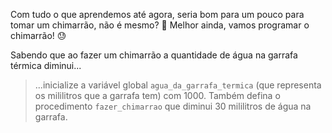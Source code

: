 Com tudo o que aprendemos até agora, seria bom para um pouco para tomar um chimarrão, não é mesmo? :mate: Melhor ainda, vamos programar o chimarrão! :sweat:

Sabendo que ao fazer um chimarrão a quantidade de água na garrafa térmica diminui...

> ...inicialize a variável global `agua_da_garrafa_termica` (que representa os mililitros que a garrafa tem) com 1000. Também defina o procedimento `fazer_chimarrao` que diminui 30 mililitros de água na garrafa.
